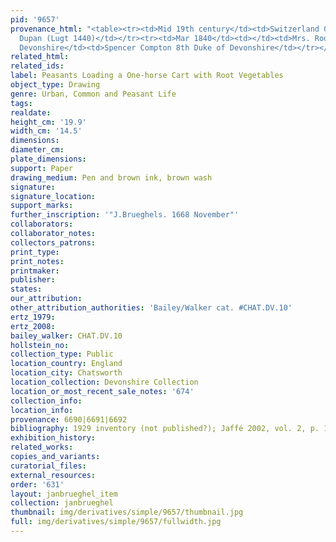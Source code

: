 ```yaml
---
pid: '9657'
provenance_html: "<table><tr><td>Mid 19th century</td><td>Switzerland Geneva</td><td>Jules
  Dupan (Lugt 1440)</td></tr><tr><td>Mar 1840</td><td></td><td>Mrs. Roose Grange Mill</td></tr><tr><td>1896</td><td>England
  Devonshire</td><td>Spencer Compton 8th Duke of Devonshire</td></tr></table>"
related_html:
related_ids:
label: Peasants Loading a One-horse Cart with Root Vegetables
object_type: Drawing
genre: Urban, Common and Peasant Life
tags:
realdate:
height_cm: '19.9'
width_cm: '14.5'
dimensions:
diameter_cm:
plate_dimensions:
support: Paper
drawing_medium: Pen and brown ink, brown wash
signature:
signature_location:
support_marks:
further_inscription: '"J.Brueghels. 1668 November"'
collaborators:
collaborator_notes:
collectors_patrons:
print_type:
print_notes:
printmaker:
publisher:
states:
our_attribution:
other_attribution_authorities: 'Bailey/Walker cat. #CHAT.DV.10'
ertz_1979:
ertz_2008:
bailey_walker: CHAT.DV.10
hollstein_no:
collection_type: Public
location_country: England
location_city: Chatsworth
location_collection: Devonshire Collection
location_or_most_recent_sale_notes: '674'
collection_info:
location_info:
provenance: 6690|6691|6692
bibliography: 1929 inventory (not published?); Jaffé 2002, vol. 2, p. 185, nr. 1174
exhibition_history:
related_works:
copies_and_variants:
curatorial_files:
external_resources:
order: '631'
layout: janbrueghel_item
collection: janbrueghel
thumbnail: img/derivatives/simple/9657/thumbnail.jpg
full: img/derivatives/simple/9657/fullwidth.jpg
---
```

